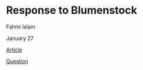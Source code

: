 # Response to Blumenstock
Fahmi Islam 

January 27

[Article](https://www.nature.com/magazine-assets/d41586-018-06215-5/d41586-018-06215-5.pdf) 

[Question](https://github.com/wicked-problems/workshop/blob/master/blumenstock.md)
